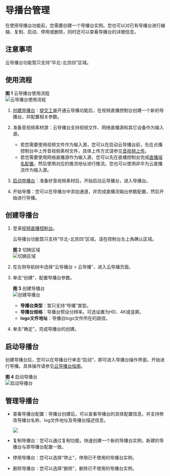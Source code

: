 # 导播台管理<a name="live_01_0028"></a>

在使用导播台功能前，您需要创建一个导播台实例。您也可以对已有导播台进行编辑、复制、启动、停用或删除，同时还可以查看导播台的详细信息。

## 注意事项<a name="section2942143181911"></a>

云导播台功能暂只支持“华北-北京四”区域。

## 使用流程<a name="section1532464212216"></a>

**图 1**  云导播台使用流程<a name="fig1133632545517"></a>  
![](figures/云导播台使用流程.png "云导播台使用流程")

1.  [创建导播台](#section182952512816)：[提交工单](https://console.huaweicloud.com/ticket/?#/ticketindex/business?productTypeId=ffb4ebf5fb094bc6aef0129c276ce42e)开通云导播功能后，在视频直播控制台创建一个新的导播台，并配置相关参数。
2.  准备音视频素材源：云导播台支持视频文件、网络直播源和其它设备作为输入源。
    -   若您需要使用视频文件作为输入源，您可以在启动云导播台前，先在点播控制台中上传音视频素材文件，具体上传方式请参见[音视频上传](https://support.huaweicloud.com/usermanual-vod/vod_01_0076.html#section2)。
    -   若您需要使用网络直播源作为输入源，您可以先在直播控制台完成[直播域名配置](添加域名.md)，然后使用对应的推流地址进行推流。您也可以使用非华为云直播流作为输入源。

3.  [启动导播台](#section4785111816592)：准备好音视频素材后，开始启动云导播台，进入导播台。
4.  开始导播：您可以在导播台中添加通道，并完成直播流输出参数配置，然后开始进行导播。

## 创建导播台<a name="section182952512816"></a>

1.  登录[视频直播控制台](https://console.huaweicloud.com/live)。

    云导播台功能暂只支持“华北-北京四“区域，请在控制台左上角确认区域。

    **图 2**  切换区域<a name="fig169531013175517"></a>  
    ![](figures/切换区域.png "切换区域")

2.  在左侧导航树中选择“云导播台 \> 云导播”，进入云导播页面。
3.  单击“创建”，配置导播台参数。

    **图 3**  创建导播台<a name="fig104217199434"></a>  
    ![](figures/创建导播台.png "创建导播台")

    -   **导播台类型**：暂只支持“导播”类型。
    -   **导播台规格**：导播台预设分辨率。可选设置为HD、4K或竖屏。
    -   **logo文件地址**：导播台logo文件所在的路径。

4.  单击“确定”，完成导播台的创建。

## 启动导播台<a name="section4785111816592"></a>

创建导播台后，您可以在导播台行单击“启动”，即可进入导播台操作界面，开始进行导播。具体操作请参见[云导播台指南](https://marketplace.huaweicloud.com/product/00301-499047-0--0)。

**图 4**  启动导播台<a name="fig16556524105318"></a>  
![](figures/启动导播台.png "启动导播台")

## 管理导播台<a name="section1746115133816"></a>

-   查看导播台配置：导播台创建后，可以查看导播台的具体配置信息，并支持修改导播台名称、log文件地址及导播台描述信息。

    ![](figures/快照5.png)

-   复制导播台：您可以通过复制功能，快速创建一个新的导播台实例，新建的导播台与原导播台配置一致。
-   停用导播台：您可以选择“停止”，停用已不使用的导播台实例。
-   删除导播台：您可以选择“删除”，删除已不使用的导播台实例。

